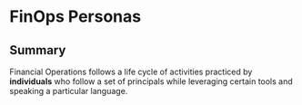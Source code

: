 # FinOps Personas

## Summary
Financial Operations follows a life cycle of activities practiced by **individuals** who follow a set of principals while leveraging certain tools and speaking a particular language.